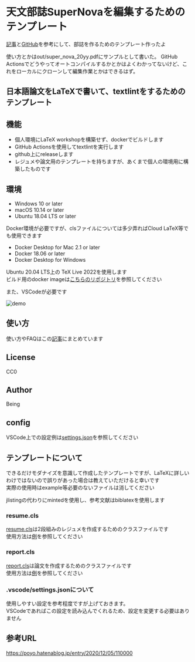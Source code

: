 # 天文部誌SuperNovaを編集するためのテンプレート
[記事](https://zenn.dev/being/articles/how-to-use-my-latex)と[GitHub](https://github.com/being24/latex-template-ja)を参考にして、部誌を作るためのテンプレート作ったよ

使い方とかはout/super_nova_20yy.pdfにサンプルとして書いた。
GitHub Actionsでどうやってオートコンパイルするかとかはよくわかってないけど、これをローカルにクローンして編集作業とかはできるはず。

## 日本語論文をLaTeXで書いて、textlintをするためのテンプレート

## 機能

* 個人環境にLaTeX workshopを構築せず、dockerでビルドします
* GitHub Actionsを使用してtextlintを実行します
* github上にreleaseします
* レジュメや論文用のテンプレートを持ちますが、あくまで個人の環境用に構築したものです

## 環境

* Windows 10 or later
* macOS 10.14 or later
* Ubuntu 18.04 LTS or later

Docker環境が必要ですが、clsファイルについては多少弄ればCloud LaTeX等でも使用できます

* Docker Desktop for Mac 2.1 or later
* Docker 18.06 or later
* Docker Desktop for Windows

Ubuntu 20.04 LTS上の TeX Live 2022を使用します  
ビルド用のdocker imageは[こちらのリポジトリ](https://github.com/being24/latex-docker)を参照してください

また、VSCodeが必要です

![demo](example/figures/screenshot.png)

## 使い方

使い方やFAQはこの[記事](https://zenn.dev/being/articles/how-to-use-my-latex)にまとめています

## License

CC0

## Author

Being

## config

VSCode上での設定例は[settings.json](.vscode/settings.json)を参照してください

## テンプレートについて

できるだけモダナイズを意識して作成したテンプレートですが、LaTeXに詳しいわけではないので誤りがあった場合は教えていただけると幸いです  
実際の使用時はexample等必要のないファイルは消してください

jlistingの代わりにmintedを使用し、参考文献はbiblatexを使用します

### resume.cls

[resume.cls](/classes/resume.cls)は2段組みのレジュメを作成するためのクラスファイルです  
使用方法は[例](/example/tex/resume_template.tex)を参照してください

### report.cls

[report.cls](/classes/report.cls)は論文を作成するためのクラスファイルです  
使用方法は[例](/example/tex/report_template.tex)を参照してください

### .vscode/settings.jsonについて

使用しやすい設定を参考程度ですが上げておきます。  
VSCodeであればこの設定を読み込んでくれるため、設定を変更する必要はありません

## 参考URL

<https://poyo.hatenablog.jp/entry/2020/12/05/110000>
